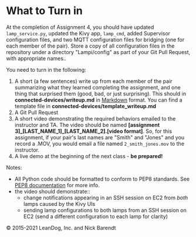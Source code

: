 # What to Turn in

At the completion of Assignment 4, you should have updated `lamp_service.py`, updated the Kivy app, `lamp_cmd`, added Supervisor configuration files, and two MQTT configuration files for bridging (one for each member of the pair).  Store a copy of all  configuration files in the repository under a directory "Lampi/config" as part of your Git Pull Request, with appropriate names..

You need to turn in the following:

1. A short (a few sentences) write up from each member of the pair summarizing what they learned completing the assignment, and one thing that surprised them (good, bad, or just surprising).  This should in **connected-devices/writeup.md** in [Markdown](https://daringfireball.net/projects/markdown/) format.  You can find a template file in **connected-devices/template\_writeup.md**
2. A Git Pull Request
3. A short video demonstrating the required behaviors emailed to the instructor and TA.  The video should be named **[assignment 3]_[LAST_NAME_1]\_[LAST_NAME_2].[video format]**.  So, for this assignment, if your pair's last names are "Smith" and "Jones" and you record a .MOV, you would email a file named ```2_smith_jones.mov``` to the instructor.
4. A live demo at the beginning of the next class - **be prepared!**

Notes:

* All Python code should be formatted to conform to PEP8 standards. See [PEP8 documentation](https://pypi.python.org/pypi/pep8) for more info.
* the video should demonstrate::
    * change notifications appearing in an SSH session on EC2 from *both* lamps caused by the Kivy UIs
    * sending lamp configurations to both lamps from an SSH session on EC2 (send a different configuration to each lamp for clarity)


&copy; 2015-2021 LeanDog, Inc. and Nick Barendt
